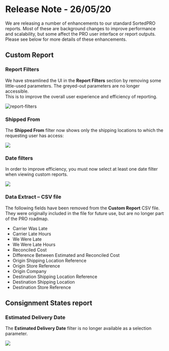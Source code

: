 # Release Note - 26/05/20

We are releasing a number of enhancements to our standard SortedPRO reports. Most of these are background changes to improve performance and scalability, but some affect the PRO user interface or report outputs.
Please see below for more details of these enhancements.

## Custom Report 

### Report Filters

We have streamlined the UI in the **Report Filters** section by removing some little-used parameters. The greyed-out parameters are no longer accessible.  
This is to improve the overall user experience and efficiency of reporting. 
 
![report-filters](/pro/images/release-notes/260520/report-filters.png)

### Shipped From

The **Shipped From** filter now shows only the shipping locations to which the requesting user has access: 

<img class="halfwidth" src="/pro/images/release-notes/260520/shipped-from.png"/>

### Date filters

In order to improve efficiency, you must now select at least one date filter when viewing custom reports.
 
<img class="halfwidth" src="/pro/images/release-notes/260520/date-filters.png"/>

### Data Extract – CSV file

The following fields have been removed from the **Custom Report** CSV file. They were originally included in the file for future use, but are no longer part of the PRO roadmap. 
* Carrier Was Late
* Carrier Late Hours
* We Were Late
* We Were Late Hours
* Reconciled Cost
* Difference Between Estimated and Reconciled Cost
* Origin Shipping Location Reference
* Origin Store Reference
* Origin Company
* Destination Shipping Location Reference
* Destination Shipping Location
* Destination Store Reference

## Consignment States report

### Estimated Delivery Date

The **Estimated Delivery Date** filter is no longer available as a selection parameter.

<img class="halfwidth" src="/pro/images/release-notes/260520/estimated-delivery-date.png"/>
